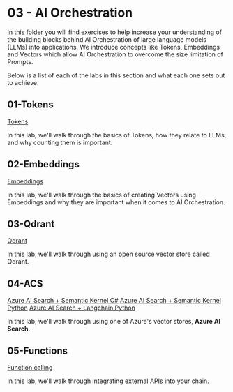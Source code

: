# 03 - AI Orchestration

In this folder you will find exercises to help increase your understanding of the building blocks behind AI Orchestration of large language models (LLMs) into applications. We introduce concepts like Tokens, Embeddings and Vectors which allow AI Orchestration to overcome the size limitation of Prompts.

Below is a list of each of the labs in this section and what each one sets out to achieve.

## 01-Tokens

[Tokens](01-Tokens/tokens.ipynb)

In this lab, we'll walk through the basics of Tokens, how they relate to LLMs, and why counting them is important.

## 02-Embeddings

[Embeddings](02-Embeddings/embeddings.ipynb)

In this lab, we'll walk through the basics of creating Vectors using Embeddings and why they are important when it comes to AI Orchestration.

## 03-Qdrant

[Qdrant](03-Qdrant/qdrant.ipynb)

In this lab, we'll walk through using an open source vector store called Qdrant.

## 04-ACS

[Azure AI Search + Semantic Kernel C#](04-ACS/acs-sk-csharp.ipynb)
[Azure AI Search + Semantic Kernel Python](04-ACS/acs-sk-python.ipynb)
[Azure AI Search + Langchain Python](04-ACS/acs-lc-python.ipynb)

In this lab, we'll walk through using one of Azure's vector stores, **Azure AI Search**.

## 05-Functions

[Function calling](05-Functions/function-calling.ipynb)

In this lab, we'll walk through integrating external APIs into your chain.